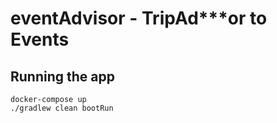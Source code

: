 # eventAdvisor - TripAd***or to Events

## Running the app

```shell
docker-compose up
./gradlew clean bootRun
```

